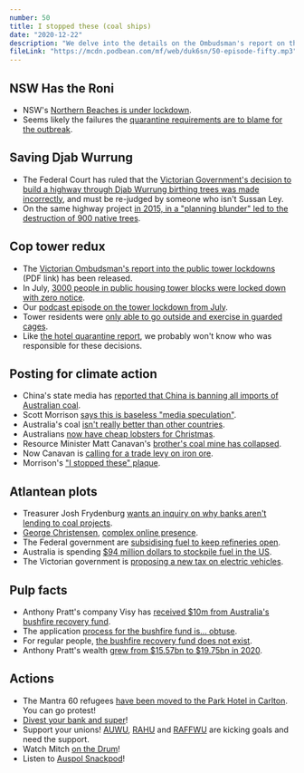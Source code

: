 ```yaml
---
number: 50
title: I stopped these (coal ships)
date: "2020-12-22"
description: "We delve into the details on the Ombudsman's report on the Victorian public tower lockdowns, then theorise that Australian politicians are being paid by aliens to perpetuate climate change."
fileLink: "https://mcdn.podbean.com/mf/web/duk6sn/50-episode-fifty.mp3"
---
```


## NSW Has the Roni

- NSW's [Northern Beaches is under lockdown](https://www.abc.net.au/news/2020-12-20/sydney-northern-beaches-enters-day-one-of-coronavirus-lockdown/13000648).
- Seems likely the failures the [quarantine requirements are to blame for the outbreak](https://www.abc.net.au/news/2020-12-19/northern-beaches-covid-gaps-in-hotel-quarantine-system/12997972).

## Saving Djab Wurrung

- The Federal Court has ruled that the [Victorian Government's decision to build a highway through Djab Wurrung birthing trees was made incorrectly](https://www.abc.net.au/news/2020-12-17/federal-court-overturns-sussan-leys-decision-on-sacred-trees/12970540), and must be re-judged by someone who isn't Sussan Ley.
- On the same highway project [in 2015, in a "planning blunder" led to the destruction of 900 native trees](https://www.smh.com.au/environment/conservation/nine-hundred-giant-native-trees-felled-in-vicroads-planning-blunder-20150804-gir5jn.html).

## Cop tower redux

- The [Victorian Ombudsman's report into the public tower lockdowns](https://www.parliament.vic.gov.au/file_uploads/Victorian_Ombudsman_report_-_Investigation_into_the_detention_and_treatment_of_public_housing_residents_arising_from_a_COVID-19__hard_lockdown__in_July_2020_qr4jV2bK.pdf) (PDF link) has been released.
- In July, [3000 people in public housing tower blocks were locked down with zero notice](https://www.abc.net.au/news/2020-07-04/victoria-coronavirus-cases-rise-by-108-lockdown-new-postcodes/12422456).
- Our [podcast episode on the tower lockdown from July](https://notgoodpod.com/026-cop-tower/).
- Tower residents were [only able to go outside and exercise in guarded cages](https://www.theage.com.au/national/victoria/we-are-prisoners-fenced-exercise-yards-at-lockdown-tower-slammed-20200712-p55bbb.html).
- Like [the hotel quarantine report](https://www.theage.com.au/politics/victoria/blacked-out-emails-show-dispute-over-security-company-s-role-20201029-p569uz.html), we probably won't know who was responsible for these decisions.

## Posting for climate action

- China's state media has [reported that China is banning all imports of Australian coal](https://www.smh.com.au/world/asia/australian-coal-blocked-indefinitely-by-beijing-20201214-p56ne7.html).
- Scott Morrison [says this is baseless "media speculation"](https://www.abc.net.au/news/2020-12-15/scott-morrison-china-trade-tension-coal-bans/12984322).
- Australia's coal [isn't really better than other countries](https://reneweconomy.com.au/fact-check-is-australian-coal-really-cleaner-than-indian-coal-and-does-it-even-matter-76430/).
- Australians [now have cheap lobsters for Christmas](https://www.abc.net.au/news/rural/2020-12-05/australian-rock-lobster-prices-tumble-after-china-imports-ban/12949926).
- Resource Minister Matt Canavan's [brother's coal mine has collapsed](https://www.theaustralian.com.au/business/mining-energy/canavan-brothers-coal-company-collapses/news-story/41f7e679fa4cc201f1605879ee8bad83).
- Now Canavan is [calling for a trade levy on iron ore](https://thenewdaily.com.au/finance/finance-news/2020/12/14/iron-ore-levy-china-canavan/). 
- Morrison's ["I stopped these" plaque](https://www.theguardian.com/australia-news/2018/sep/19/i-stopped-these-scott-morrison-keeps-migrant-boat-trophy-in-office).

## Atlantean plots

- Treasurer Josh Frydenburg [wants an inquiry on why banks aren't lending to coal projects](https://www.theguardian.com/australia-news/2020/dec/16/liberal-mps-pour-cold-water-on-inquiry-backed-by-frydenberg-into-bank-lending-for-coal-projects).
- [George Christensen](https://www.smh.com.au/national/the-story-behind-the-photo-of-george-christensen-that-broke-the-internet-20161205-gt47g4.html), [complex online presence](https://www.smh.com.au/politics/federal/the-hypocrisy-made-me-sick-turnbull-reveals-details-about-christensen-afp-probe-20200416-p54kfg.html).
- The Federal government are [subsidising fuel to keep refineries open](https://www.smh.com.au/politics/federal/1-a-litre-subsidy-to-keep-refineries-open-and-save-jobs-20201213-p56n27.html).
- Australia is spending [$94 million dollars to stockpile fuel in the US](https://www.abc.net.au/news/2020-04-22/government-to-buy-fuel-secure-national-stockpile/12173276).
- The Victorian government is [proposing a new tax on electric vehicles](https://www.abc.net.au/news/2020-11-22/victoria-electric-car-tax-reax-industry-infrastructure-greens/12908238).

## Pulp facts

- Anthony Pratt's company Visy has [received $10m from Australia's bushfire recovery fund](https://www.theguardian.com/australia-news/2020/dec/16/anthony-pratts-visy-wins-10m-from-australias-bushfire-recovery-fund).
- The application [process for the bushfire fund is... obtuse](https://www.bushfirerecovery.gov.au/progress-to-date/funding).
- For regular people, [the bushfire recovery fund does not exist](https://www.canberratimes.com.au/story/6658503/just-205m-of-2b-paid-out-from-bushfire-fund/).
- Anthony Pratt's wealth [grew from $15.57bn to $19.75bn in 2020](https://www.theguardian.com/business/2020/oct/29/gina-rinehart-rockets-back-to-top-of-afr-rich-list-as-pandemic-proves-kind-to-ore-ligarchs).

## Actions

- The Mantra 60 refugees [have been moved to the Park Hotel in Carlton](https://www.sbs.com.au/news/it-s-horrible-about-60-asylum-seekers-moved-to-new-melbourne-hotel-to-continue-their-detention). You can go protest!
- [Divest your bank and super](https://www.marketforces.org.au/)!
- Support your unions! [AUWU](https://unemployedworkersunion.com/), [RAHU](https://rahu.org.au/) and [RAFFWU](https://raffwu.org.au/) are kicking goals and need the support.
- Watch Mitch [on the Drum](https://iview.abc.net.au/show/drum/series/0/video/NC2007H229S00)!
- Listen to [Auspol Snackpod](https://auspolsnackpod.podbean.com/)!

